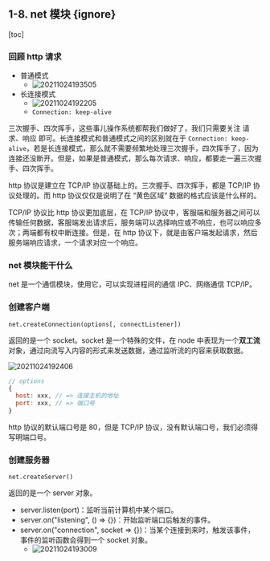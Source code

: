 ## 1-8. net 模块 {ignore}

[toc]

### 回顾 http 请求

- 普通模式
  - ![20211024193505](https://cdn.jsdelivr.net/gh/123taojiale/dahuyou_picture@main/blogs/20211024193505.png)
- 长连接模式
  - ![20211024192205](https://cdn.jsdelivr.net/gh/123taojiale/dahuyou_picture@main/blogs/20211024192205.png)
  - `Connection: keep-alive`

三次握手、四次挥手，这些事儿操作系统都帮我们做好了，我们只需要关注 请求、响应 即可。长连接模式和普通模式之间的区别就在于 `Connection: keep-alive`，若是长连接模式，那么就不需要频繁地处理三次握手，四次挥手了，因为连接还没断开。但是，如果是普通模式，那么每次请求、响应，都要走一遍三次握手、四次挥手。

http 协议是建立在 TCP/IP 协议基础上的。三次握手、四次挥手，都是 TCP/IP 协议处理的。而 http 协议仅仅是说明了在 “黄色区域” 数据的格式应该是什么样的。

TCP/IP 协议比 http 协议更加底层，在 TCP/IP 协议中，客服端和服务器之间可以传输任何数据，客服端发出请求后，服务端可以选择响应或不响应，也可以响应多次；两端都有权中断连接。但是，在 http 协议下，就是由客户端发起请求，然后服务端响应请求，一个请求对应一个响应。

### net 模块能干什么

net 是一个通信模块，使用它，可以实现进程间的通信 IPC、网络通信 TCP/IP。

### 创建客户端

`net.createConnection(options[, connectListener])`

返回的是一个 socket。socket 是一个特殊的文件，在 node 中表现为一个**双工流**对象，通过向流写入内容的形式来发送数据，通过监听流的内容来获取数据。

![20211024192406](https://cdn.jsdelivr.net/gh/123taojiale/dahuyou_picture@main/blogs/20211024192406.png)

```js
// options
{
  host: xxx, // => 连接主机的地址
  port: xxx, // => 端口号
}
```

http 协议的默认端口号是 80，但是 TCP/IP 协议，没有默认端口号，我们必须得写明端口号。

### 创建服务器

`net.createServer()`

返回的是一个 server 对象。
- server.listen(port)：监听当前计算机中某个端口。
- server.on("listening", () => {})：开始监听端口后触发的事件。
- server.on("connection", socket => {})：当某个连接到来时，触发该事件，事件的监听函数会得到一个 socket 对象。
  - ![20211024193009](https://cdn.jsdelivr.net/gh/123taojiale/dahuyou_picture@main/blogs/20211024193009.png)
